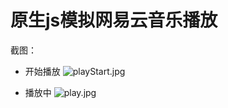 # 原生js模拟网易云音乐播放

截图：

- 开始播放
	![playStart.jpg](https://haochn.github.io/demo/music/images/playStart.jpg)

- 播放中
	![play.jpg](https://haochn.github.io/demo/music/images/play.jpg)